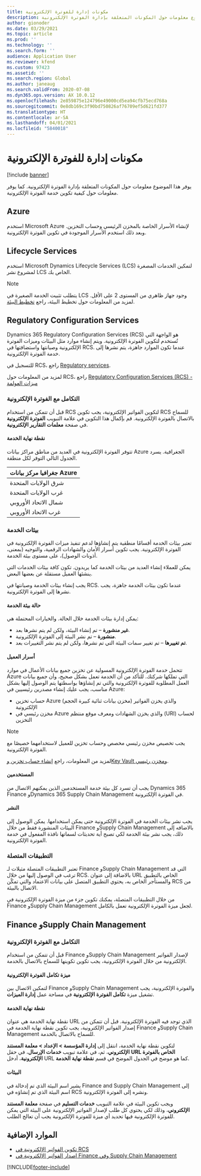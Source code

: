 ```yaml
---
title: مكونات إدارة للفوترة الإلكترونية
description: يوفر هذا الموضوع معلومات حول المكونات المتعلقة بإدارة الفوترة الإلكترونية.
author: gionoder
ms.date: 03/29/2021
ms.topic: article
ms.prod: ''
ms.technology: ''
ms.search.form: ''
audience: Application User
ms.reviewer: kfend
ms.custom: 97423
ms.assetid: ''
ms.search.region: Global
ms.author: janeaug
ms.search.validFrom: 2020-07-08
ms.dyn365.ops.version: AX 10.0.12
ms.openlocfilehash: 2e859875e124796e49000cd5ea94cfb75ecd768a
ms.sourcegitcommit: 0e8db169c3f90bd750826af76709ef5d621fd377
ms.translationtype: HT
ms.contentlocale: ar-SA
ms.lasthandoff: 04/01/2021
ms.locfileid: "5840018"
---
```

# <a name="electronic-invoicing-administration-components"></a>مكونات إدارة للفوترة الإلكترونية

[!include [banner](../includes/banner.md)]


يوفر هذا الموضوع معلومات حول المكونات المتعلقة بإدارة الفوترة الإلكترونية. كما يوفر معلومات حول كيفية تكوين خدمة الفوترة الإلكترونية.

## <a name="azure"></a>Azure

استخدم Microsoft Azure لإنشاء الأسرار الخاصة بالمخزن الرئيسي وحساب التخزين. وبعد ذلك استخدم الأسرار الموجودة في تكوين الفوترة الإلكترونية.

## <a name="lifecycle-services"></a>Lifecycle Services

استخدم Microsoft Dynamics Lifecycle Services (LCS) لتمكين الخدمات المصغرة لمشروع نشر LCS الخاص بك.

> [!NOTE]
> يتطلب تثبيت الخدمة الصغيرة في LCS وجود جهاز ظاهري من المستوى 2 على الأقل. لمزيد من المعلومات حول تخطيط البيئة، راجع [تخطيط البيئة](../../fin-ops-core/fin-ops/imp-lifecycle/environment-planning.md).
 

## <a name="regulatory-configuration-services"></a>Regulatory Configuration Services

Dynamics 365 Regulatory Configuration Services (RCS) هو الواجهة التي تُستخدم لتكوين الفوترة الإلكترونية. ويتم إنشاء موارد مثل البيئات وميزات الفوترة الإلكترونية وصيانتها واستضافتها في RCS. عندما تكون الموارد جاهزة، يتم نشرها إلى خدمة الفوترة الإلكترونية.

للتسجيل في RCS، راجع [Regulatory services](https://marketing.configure.global.dynamics.com/).

لمزيد من المعلومات حول RCS، راجع [Regulatory Configuration Services (RCS) - ميزات العولمة](rcs-globalization-feature.md)

### <a name="integration-with-electronic-invoicing"></a>التكامل مع الفوترة الإلكترونية 

قبل أن تتمكن من استخدام RCS لتكوين الفواتير الإلكترونية، يجب تكوين RCS للسماح بالاتصال بالفوترة الإلكترونية. قم بإكمال هذا التكوين في علامة التبويب **الفوترة الإلكترونية** في صفحة **معلمات التقارير الإلكترونية**.

#### <a name="service-endpoint"></a>نقطة نهاية الخدمة

تتوفر الفوترة الإلكترونية في العديد من مناطق مراكز بيانات Azure الجغرافية. يسرد الجدول التالي التوفر لكل منطقة.

| جغرافيا مركز بيانات Azure |
|----------------------------|
| شرق الولايات المتحدة                    |
| غرب الولايات المتحدة                    |
| شمال الاتحاد الأوروبي                   |
| غرب الاتحاد الأوروبي                    |

### <a name="service-environments"></a>بيئات الخدمة

تعتبر بيئات الخدمة أقسامًا منطقية يتم إنشاؤها لدعم تنفيذ ميزات الفوترة الإلكترونية في الفوترة الإلكترونية. يجب تكوين أسرار الأمان والشهادات الرقمية، والتوجيه (بمعنى، أذونات الوصول)، على مستوى بيئة الخدمة.

يمكن للعملاء إنشاء العديد من بيئات الخدمة كما يريدون. تكون كافة بيئات الخدمات التي ينشئها العميل مستقلة عن بعضها البعض.

يجب إنشاء بيئات الخدمة وصيانتها في RCS. عندما تكون بيئات الخدمة جاهزة، يجب نشرها إلى الفوترة الإلكترونية.

#### <a name="service-environment-status"></a>حالة بيئة الخدمة

يمكن إدارة بيئات الخدمة خلال الحالة. والخيارات المحتملة هي:

- **غير منشورة** – تم إنشاء البيئة، ولكن لم يتم نشرها بعد.
- **منشورة** – تم نشر البيئة إلى الفوترة الإلكترونية.
- **تم تغييرها** – تم تغيير سمات البيئة التي تم نشرها، ولكن لم يتم نشر التغييرات بعد.

#### <a name="customer-secrets"></a>أسرار العميل

تتحمل خدمة الفوترة الإلكترونية المسولية عن تخزين جميع بيانات الأعمال في موارد Azure التي تملكها شركتك. للتأكد من أن الخدمة تعمل بشكل صحيح، وأن جميع بيانات العمل المطلوبة للفوترة الإلكترونية والتي تم إنشاؤها بواسطتها يتم الوصول إليها بشكل مناسب، يجب عليك إنشاء مصدرين رئيسيين في Azure:

- حساب تخزين Azure (مخزن بيانات ثنائية كبيرة الحجم) والذي يخزن الفواتير الإلكترونية
- مخزن رئيسي في Azure والذي يخزن الشهادات ومعرف موقع منتظم (URI) لحساب التخزين

> [!NOTE]
> يجب تخصيص مخزن رئيسي مخصص وحساب تخزين للعميل لاستخدامهما خصيصًا مع الفوترة الإلكترونية.

لمزيد من المعلومات، راجع [إنشاء حساب تخزين وKey Vault ومخزن رئيسي](e-invoicing-create-azure-storage-account-key-vault.md).

#### <a name="users"></a>المستخدمين

يجب أن تسرد كل بيئة خدمة المستخدمين الذين يمكنهم الاتصال من Dynamics 365 Finance وDynamics 365 Supply Chain Management في الفوترة الإلكترونية.

#### <a name="publication"></a>النشر

يجب نشر بيئات الخدمة في الفوترة الإلكترونية حتى يمكن استخدامها. يمكن الوصول إلى البيئات المنشورة فقط من خلال Finance وSupply Chain Management بالاضافه إلى ذلك، يجب نشر بيئة الخدمة لكي تصبح أية تحديثات لسماتها نافذة المفعول في خدمة الفوترة الإلكترونية.

### <a name="connected-applications"></a>التطبيقات المتصلة

تعتبر التطبيقات المتصلة مثيلات لـ Finance وSupply Chain Management التي قد ترغب في الوصول إليها من خلال RCS. بالاضافة إلى عنوان URL الخاص بالتطبيق والمستأجر الخاص به، يحتوي التطبيق المتصل على بيانات الاعتماد والتي تمكّن RCS من الاتصال بالبيئة.

من خلال التطبيقات المتصلة، يمكنك تكوين جزء من ميزة الفوترة الإلكترونية في Finance وSupply Chain Management لجعل ميزة الفوترة الإلكترونية تعمل بالكامل.

## <a name="finance-and-supply-chain-management"></a>Finance وSupply Chain Management

### <a name="integration-with-electronic-invoicing"></a>التكامل مع الفوترة الإلكترونية

قبل أن تتمكن من استخدام Finance وSupply Chain Management لإصدار الفواتير الإلكترونية من خلال الفوترة الإلكترونية، يجب تكوين تكوينها للسماح بالاتصال بالخدمة.

#### <a name="electronic-invoicing-integration-feature"></a>ميزة تكامل الفوترة الإلكترونية

لتمكين الاتصال بين Finance وSupply Chain Management والفوترة الإلكترونية، يجب تشغيل ميزة **تكامل الفوترة الإلكترونية** في مساحة عمل **إدارة الميزات**.

#### <a name="service-endpoint"></a>نقطة نهاية الخدمة

نقطة نهاية الخدمة هي عنوان URL الذي توجد فيه الفوترة الإلكترونية. قبل أن تتمكن من إصدار الفواتير الإلكترونية، يجب تكوين نقطة نهاية الخدمة في Finance وSupply Chain Management للسماح بالاتصال بالخدمة.

لتكوين نقطة نهاية الخدمة، انتقل إلى **إدارة المؤسسة \> الإعداد \> معلمة المستند الإلكتروني**، ثم، في علامة تبويب **خدمات الإرسال**، في حقل **URL الخاص بالفوترة الإلكترونية**، أدخل URL كما هو موضح في الجدول الموضح في قسم **نقطة نهاية الخدمة**.

#### <a name="environments"></a>البيئات

يشير اسم البيئة الذي تم إدخالة في Finance and Supply Chain Management إلى اسم البيئة الذي تم إنشاؤه في RCS ونشره إلى الفوترة الإلكترونية.

ويجب تكوين البيئة في علامة التبويب **خدمات التسليم** في صفحة **معلمة المستند الإلكتروني**، وذلك لكي يحتوي كل طلب لإصدار الفواتير الإلكترونية على البيئة التي يمكن للفوترة الإلكترونية فيها تحديد أي ميزة للفوترة الإلكترونية يجب أن تعالج الطلب.

## <a name="additional-resources"></a>الموارد الإضافية

- [تكوين الفواتير الإلكترونية في RCS](e-invoicing-configuration-rcs.md)
- [إصدار الفواتير الإلكترونية في Finance وفي Supply Chain Management](e-invoicing-issuing-electronic-invoices-finance-supply-chain-management.md)


[!INCLUDE[footer-include](../../includes/footer-banner.md)]

